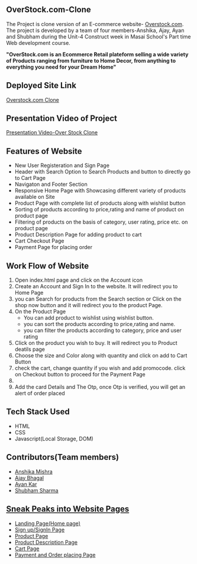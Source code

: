 <h2>OverStock.com-Clone</h2>

<p>The Project is clone version of an E-commerce website- <a href="Overstock.com">Overstock.com</a>. The project is developed by a team of four members-Anshika, Ajay, Ayan and Shubham during the Unit-4 Construct week in Masai School's Part time Web development course.</p>

<b>"OverStock.com is an Ecommerce Retail plateform selling a wide variety of Products ranging from furniture to Home Decor, from anything to everything you need for your Dream Home"</b>


<h2>Deployed Site Link</h2>
<a href="Overstock.com">Overstock.com Clone</a>

<h2>Presentation Video of Project</h2>
<a href="Overstock.com">Presentation Video-Over Stock Clone</a>

<h2>Features of Website</h2>
<ul>
<li>New User Registeration and Sign Page</li>
<li>Header with Search Option to Search Products and button to directly go to Cart Page</li>
<li>Navigaton and Footer Section </li>
<li>Responsive Home Page with Showcasing different variety of products available on Site </li>
<li>Product Page with complete list of products along with wishlist button</li>
<li> Sorting of products according to price,rating and name of product on product page </li>
<li> Filtering of products on the basis of category, user rating, price etc. on product page </li>
<li>Product Description Page for adding product to cart</li>
<li>Cart Checkout Page</li>
<li>Payment Page for placing order</li>
</ul>


<h2>Work Flow of Website</h2>

<ol><li>Open index.html page and click on the Account icon</li>
<li>Create an Account and Sign In to the website. It will redirect you to Home Page</li>
<li> you can Search for products from the Search section or Click on the shop now button and it will redirect you to the product Page.</li>
<li>On the Product Page<ul><li>You can add product to wishlist using wishlist button.</li>
<li>you can sort the products according to price,rating and name.</li>
<li>you can filter the products according to category, price and user rating</li></ul></li>
<li>Click on the product you wish to buy. It will redirect you to Product deatils page</li>
<li>Choose the size and Color along with quantity and click on add to Cart Button</li>
<li>check the cart, change quantity if you wish and add promocode. click on Checkout button to proceed for the Payment Page<li>
<li>Add the card Details and The Otp, once Otp is verified, you will get an alert of order placed</li></ol>





<h2>Tech Stack Used</h2>
<ul>
<li>HTML</li>
<li>CSS</li>
<li>Javascript(Local Storage, DOM)</li>
</ul>

<h2>Contributors(Team members)</h2>
<ul>
<li><a href="https://github.com/anshika1297">Anshika Mishra</li>
<li><a href="https://github.com/Ajay-bhagal">Ajay Bhagal</li>
<li><a href="https://github.com/Ayankar84">Ayan Kar</li>
<li><a href="https://github.com/shubhamsharma2820">Shubham Sharma</li>
</ul>

<h2>Sneak Peaks into Website Pages</h2>
<ul><li>Landing Page(Home page)</li>

<li>Sign up/SignIn Page</li>

<li>Product Page</li>

<li>Product Description Page</li>

<li>Cart Page</li>

<li>Payment and Order placing Page</li>
</ul>
